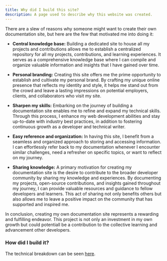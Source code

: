 ```yaml
---
title: Why did I build this site?
description: A page used to describe why this website was created.
---
```


There are a slew of reasons why someone might want to create their own documentation site, but here are the few that motivated me into doing it:

* **Central knowledge base:** Building a dedicated site to house all my projects and contributions allows me to establish a centralized repository for all my projects, contributions, and learning experiences. It serves as a comprehensive knowledge base where I can compile and organize valuable information and insights that I have gained over time.

* **Personal branding:** Creating this site offers me the prime opportunity to establish and cultivate my personal brand. By crafting my unique online presence that reflects my identity and style, it helps me stand out from the crowd and leave a lasting impressions on potential employers, clients, and collaborators who visit my site.

* **Sharpen my skills:** Embarking on the journey of building a documentation site enables me to refine and expand my technical skills. Through this process, I enhance my web development abilities and stay up-to-date with industry best practices, in addition to fostering continuous growth as a developer and technical writer.

* **Easy reference and organization:** In having this site,  I benefit from a seamless and organized approach to storing and accessing information. I can effortlessly refer back to my documentation whenever I encounter similar challenges, need a refresher on specific topics, or want to reflect on my journey.

* **Sharing knowledge:** A primary motivation for creating my documentation site is the desire to contribute to the broader developer community by sharing my knowledge and experiences. By documenting my projects, open-source contributions, and insights gained throughout my journey, I can provide valuable resources and guidance to fellow developers and learners. This act of sharing not only benefits others but also allows me to leave a positive impact on the community that has supported and inspired me.

In conclusion, creating my own documentation site represents a rewarding and fulfilling endeavor. This project is not only an investment in my own growth but could potentiall be a contribution to the collective learning and advancement other developers.

### How did I build it?

The technical breakdown can be seen [here](/frontend/docs/).
